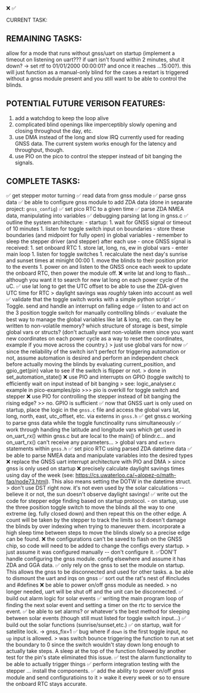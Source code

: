 ❌
✅

CURRENT TASK:




REMAINING TASKS:
------------------------------------------------------------------------------
allow for a mode that runs without gnss/uart on startup (implement a timeout on listening on uart??? if uart isn't found within 2 minutes, shut it down? -> set rtf to 01/01/2000 00:00:01? and once it reaches ...15:00?). this will just function as a manual-only blind for the cases a restart is triggered without a gnss module present and you still want to be able to control the blinds.


POTENTIAL FUTURE VERISON FEATURES:
------------------------------------------------------------------------------
1. add a watchdog to keep the loop alive
1. complicated blind openings like imperceptibly slowly opening and closing throughout the day, etc.
1. use DMA instead of the long and slow IRQ currently used for reading GNSS data. The current system works enough for the latency and throughput, though.
1. use PIO on the pico to control the stepper instead of bit banging the signals.

COMPLETE TASKS:
------------------------------------------------------------------------------
✅ get stepper motor turning
✅ read data from gnss module
✅ parse gnss data
✅ be able to configure gnss module to add ZDA data (done in separate project: `gnss_config`)
✅ set pico RTC to a given time
✅ parse ZDA NMEA data, manipulating into variables
✅ debugging parsing lat long in gnss.c
✅ outline the system architecture:
    - startup:
        1. wait for GNSS signal or timeout of 10 minutes
        1. listen for toggle switch input on boundaries
            - store these boundaries (and midpoint for fully open) in global variables
            - remember to sleep the stepper driver (and stepper) after each use
    - once GNSS signal is received:
        1. set onboard RTC
        1. store lat, long, ns, ew in global vars
    - enter main loop
        1. listen for toggle switches
        1. recalculate the next day's sunrise and sunset times at minight 00:00
        1. move the blinds to their position prior to the events
        1. power on and listen to the GNSS once each week to update the onboard RTC, then power the module off.
❌ write lat and long to flash... although you want it to search for new lat long on each power cycle of the uC.
✅ use lat long to get the UTC offset to be able to use the ZDA-given UTC time for RTC
    > daylight savings was *roughly* taken into account as well
✅ validate that the toggle switch works with a simple python script
✅ Toggle. send and handle an interrupt on falling edge
✅ listen to and act on the 3 position toggle switch for manually controlling blinds
✅ evaluate the best way to manage the global variables like lat & long, etc. can they be written to non-volatile memory? which structure of storage is best, simple global vars or structs? (don't actually want non-volatile mem since you want new coordinates on each power cycle as a way to reset the coordinates, example if you move across the country.) > just use global vars for now
✅ since the reliability of the switch isn't perfect for triggering automation or not, assume automation is desired and perform an independent check before actually moving the blinds by evaluating current_position, and gpio_get(pin) value to see if the switch is flipper or not.
    > done in set_automation_state()
❌ use PIO and interrupts on GPIO (toggle switch) to efficiently wait on input instead of bit banging
    > see: logic_analyser.c example in pico-examples/pio
    >>> pio is overkill for toggle switch and stepper
❌ use PIO for controlling the stepper instead of bit banging the rising edge? >> no. GPIO is sufficient
✅ now that GNSS uart is only used on startup, place the logic in the `gnss.c` file and access the global vars lat, long, north, east, utc_offset, etc. via externs in `gnss.h`
✅ get gnss.c working to parse gnss data while the toggle functinoality runs simultaneously
✅ work through handing the latitude and longitude vars which get used in on_uart_rx() within gnss.c but are local to
the main() of blindr.c... and on_uart_rx() can't receive any parameters...
    > global vars and `extern` statements within `gnss.h`
✅ set pico RTC using parsed ZDA datetime data
    ✅ be able to parse NMEA data and manipulate variables into the desired types
❌ replace the GNSS uart interrupt architecture with PIO and DMA
    > since gnss is only used on startup
❌ precisely calculate daylight savings times using day of the week (see: https://cs.uwaterloo.ca/~alopez-o/math-faq/node73.html). This also means setting the DOTW in the datetime struct.
    > don't use DST right now. it's not even used by the solar calculations -- believe it or not, the sun doesn't observe daylight savings!
✅ write out the code for stepper edge finding based on startup protocol.
    - on startup, use the three position toggle switch to move the blinds all the way to one extreme (eg. fully closed down) and then repeat this on the other edge. A count will be taken by the stepper to track the limits so it doesn't damage the blinds by over indexing when trying to maneuver them. incorporate a high sleep time between steps to move the blinds slowly so a precise edge can be found.
❌ the configurations can't be saved to flash on the GNSS chip, so code will need to be added to change the configs every startup.
    > just assume it was configured manually -- don't configure it.
    ✅DON'T handle configuring the gnss module. config elsewhere and assume it has ZDA and GGA data.
✅ only rely on the gnss to set the module on startup. This allows the gnss to be disconnected and used for other tasks.
    a. be able to dismount the uart and irqs on gnss
✅ sort out the rat's nest of #includes and #defines
❌ be able to power on/off gnss module as needed.
    > no longer needed, uart will be shut off and the unit can be disconnected.
✅ build out alarm logic for solar events
✅ writing the main program loop of finding the next solar event and setting a timer on the rtc to service the event.
    ✅ be able to set alarms? or whatever's the best method for sleeping between solar events (though still must listed for toggle switch input...)
    ✅ build out the solar functions (sunrise/sunset,etc.)
✅ on startup, wait for satellite lock. -> gnss_fix=1
✅ bug where if `down` is the first toggle input, no `up` input is allowed.
    > was switch bounce triggering the function to run at set the boundary to 0 since the switch wouldn't stay down
    long enough to actually take steps. A sleep at the top of the function followed by another test for the pin's state eliminated this issue.
✅ test the alarm functionality to be able to actually trigger things
✅ perform integration testing with the stepper ... install the components.
✅ add the ability to power on/off gnss module and send configuratioins to it
    > wake it every week or so to ensure the onboard RTC stays accurate.

